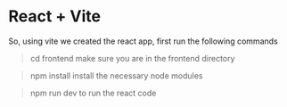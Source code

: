 # React + Vite

So, using vite we created the react app, first run the following commands

> cd frontend
> make sure you are in the frontend directory

> npm install
> install the necessary node modules

> npm run dev
> to run the react code
